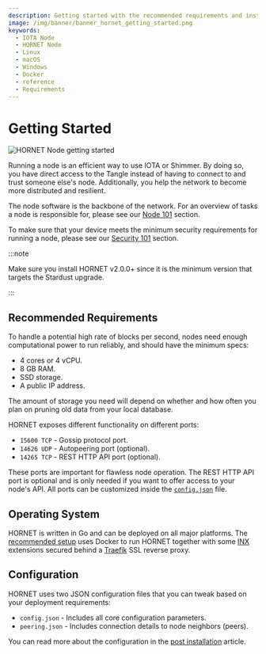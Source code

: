 ```yaml
---
description: Getting started with the recommended requirements and installation links.
image: /img/banner/banner_hornet_getting_started.png
keywords:
  - IOTA Node
  - HORNET Node
  - Linux
  - macOS
  - Windows
  - Docker
  - reference
  - Requirements
---
```


# Getting Started

![HORNET Node getting started](/img/banner/banner_hornet_getting_started.png)

Running a node is an efficient way to use IOTA or Shimmer. By doing so, you have direct access to the Tangle instead of having to
connect to and trust someone else's node. Additionally, you help the network to become more distributed and resilient.

The node software is the backbone of the network. For an overview of tasks a node is responsible for, please
see our [Node 101](/develop/nodes/explanations/nodes_101/) section.

To make sure that your device meets the minimum security requirements for running a node, please
see our [Security 101](/develop/nodes/explanations/security_101/) section.

:::note

Make sure you install HORNET v2.0.0+ since it is the minimum version that targets the Stardust upgrade.

:::

## Recommended Requirements

To handle a potential high rate of blocks per second, nodes need enough computational power to run reliably, and
should have the minimum specs:

- 4 cores or 4 vCPU.
- 8 GB RAM.
- SSD storage.
- A public IP address.

The amount of storage you need will depend on whether and how often you plan on pruning old data from your local
database.

HORNET exposes different functionality on different ports:

- `15600 TCP` - Gossip protocol port.
- `14626 UDP` - Autopeering port (optional).
- `14265 TCP` - REST HTTP API port (optional).

These ports are important for flawless node operation. The REST HTTP API port is optional and is only needed if
you want to offer access to your node's API. All ports can be customized inside
the [`config.json`](../how_tos/post_installation.md) file.

## Operating System

HORNET is written in Go and can be deployed on all major platforms.
The [recommended setup](../how_tos/using_docker.md) uses Docker to run HORNET together with some [INX](/hornet/2.0.0-rc.6/inx-plugins) extensions secured behind a [Traefik](https://traefik.io) SSL reverse proxy.

## Configuration

HORNET uses two JSON configuration files that you can tweak based on your deployment requirements:

- `config.json` - Includes all core configuration parameters.
- `peering.json` - Includes connection details to node neighbors (peers).

You can read more about the configuration in the [post installation](../how_tos/post_installation.md) article.
